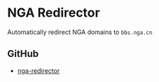 # NGA Redirector

Automatically redirect NGA domains to `bbs.nga.cn`

## GitHub

- [nga-redirector][github]

[github]: https://github.com/akiirui/userscript/tree/nga-redirector
